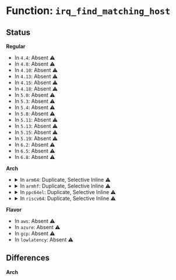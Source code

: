 # Function: <code>irq_find_matching_host</code>

## Status
<b>Regular</b>
<ul>
<li>
In <code>4.4</code>: Absent ⚠️
</li>
<li>
In <code>4.8</code>: Absent ⚠️
</li>
<li>
In <code>4.10</code>: Absent ⚠️
</li>
<li>
In <code>4.13</code>: Absent ⚠️
</li>
<li>
In <code>4.15</code>: Absent ⚠️
</li>
<li>
In <code>4.18</code>: Absent ⚠️
</li>
<li>
In <code>5.0</code>: Absent ⚠️
</li>
<li>
In <code>5.3</code>: Absent ⚠️
</li>
<li>
In <code>5.4</code>: Absent ⚠️
</li>
<li>
In <code>5.8</code>: Absent ⚠️
</li>
<li>
In <code>5.11</code>: Absent ⚠️
</li>
<li>
In <code>5.13</code>: Absent ⚠️
</li>
<li>
In <code>5.15</code>: Absent ⚠️
</li>
<li>
In <code>5.19</code>: Absent ⚠️
</li>
<li>
In <code>6.2</code>: Absent ⚠️
</li>
<li>
In <code>6.5</code>: Absent ⚠️
</li>
<li>
In <code>6.8</code>: Absent ⚠️
</li>
</ul>
<b>Arch</b>
<ul>
<li>
<details>
<summary>In <code>arm64</code>: Duplicate, Selective Inline ⚠️</summary>

```c
struct irq_domain *irq_find_matching_host(struct device_node *node, enum irq_domain_bus_token bus_token);
```

**Collision:** Static Duplication

**Inline:** Selective

**Transformation:** False

**Instances:**

```
In drivers/irqchip/irq-gic-v3-its-fsl-mc-msi.c (ffff8000114750a8)
Location: include/linux/irqdomain.h:307
Inline: True
Inline callers:
  - drivers/irqchip/irq-gic-v3-its-fsl-mc-msi.c:its_fsl_mc_msi_init
```
```
In drivers/irqchip/irq-mtk-sysirq.c (ffff800010677e38)
Location: include/linux/irqdomain.h:307
Inline: True
Inline callers:
  - drivers/irqchip/irq-mtk-sysirq.c:irq_find_host
  - drivers/irqchip/irq-mtk-sysirq.c:irq_find_host
```
```
In drivers/irqchip/irq-mtk-cirq.c (ffff80001067848c)
Location: include/linux/irqdomain.h:307
Inline: True
Inline callers:
  - drivers/irqchip/irq-mtk-cirq.c:irq_find_host
  - drivers/irqchip/irq-mtk-cirq.c:irq_find_host
```
```
In drivers/irqchip/irq-imx-gpcv2.c (ffff800010678a54)
Location: include/linux/irqdomain.h:307
Inline: True
Inline callers:
  - drivers/irqchip/irq-imx-gpcv2.c:irq_find_host
  - drivers/irqchip/irq-imx-gpcv2.c:irq_find_host
```
```
In drivers/irqchip/irq-mvebu-gicp.c (ffff800010678b50)
Location: include/linux/irqdomain.h:307
Inline: True
Inline callers:
  - drivers/irqchip/irq-mvebu-gicp.c:irq_find_host
  - drivers/irqchip/irq-mvebu-gicp.c:irq_find_host
```
```
In drivers/irqchip/irq-mvebu-odmi.c (ffff800010679d74)
Location: include/linux/irqdomain.h:307
Inline: True
Inline callers:
  - drivers/irqchip/irq-mvebu-odmi.c:irq_find_host
  - drivers/irqchip/irq-mvebu-odmi.c:irq_find_host
```
```
In drivers/irqchip/irq-sni-exiu.c (ffff80001067c53c)
Location: include/linux/irqdomain.h:307
Inline: True
Inline callers:
  - drivers/irqchip/irq-sni-exiu.c:irq_find_host
  - drivers/irqchip/irq-sni-exiu.c:irq_find_host
```
```
In drivers/irqchip/irq-meson-gpio.c (ffff80001067cbdc)
Location: include/linux/irqdomain.h:307
Inline: True
Inline callers:
  - drivers/irqchip/irq-meson-gpio.c:irq_find_host
  - drivers/irqchip/irq-meson-gpio.c:irq_find_host
```
```
In drivers/irqchip/qcom-pdc.c (ffff80001067cea8)
Location: include/linux/irqdomain.h:307
Inline: True
Inline callers:
  - drivers/irqchip/qcom-pdc.c:irq_find_host
  - drivers/irqchip/qcom-pdc.c:irq_find_host
```
```
In drivers/irqchip/irq-ti-sci-intr.c (ffff80001067df28)
Location: include/linux/irqdomain.h:307
Inline: True
Inline callers:
  - drivers/irqchip/irq-ti-sci-intr.c:irq_find_host
  - drivers/irqchip/irq-ti-sci-intr.c:irq_find_host
```
```
In drivers/irqchip/irq-ti-sci-inta.c (ffff80001067e560)
Location: include/linux/irqdomain.h:307
Inline: True
Inline callers:
  - drivers/irqchip/irq-ti-sci-inta.c:irq_find_host
  - drivers/irqchip/irq-ti-sci-inta.c:irq_find_host
```
```
In drivers/pci/of.c (ffff8000106f9db0)
Location: include/linux/irqdomain.h:307
Inline: True
Inline callers:
  - drivers/pci/of.c:pci_host_bridge_of_msi_domain
  - drivers/pci/of.c:irq_find_host
  - drivers/pci/of.c:irq_find_host
```
```
In drivers/of/irq.c (ffff800010b753bc)
Location: include/linux/irqdomain.h:307
Inline: True
Inline callers:
  - drivers/of/irq.c:of_msi_map_get_device_domain
  - drivers/of/irq.c:irq_find_host
  - drivers/of/irq.c:irq_find_host
```
**Symbols:**

```
ffff800010b74458-ffff800010b744c4: irq_find_matching_host (STB_LOCAL)
```
</details>
</li>
<li>
<details>
<summary>In <code>armhf</code>: Duplicate, Selective Inline ⚠️</summary>

```c
struct irq_domain *irq_find_matching_host(struct device_node *node, enum irq_domain_bus_token bus_token);
```

**Collision:** Static Duplication

**Inline:** Selective

**Transformation:** False

**Instances:**

```
In arch/arm/mach-exynos/suspend.c (c032e174)
Location: include/linux/irqdomain.h:307
Inline: True
Inline callers:
  - arch/arm/mach-exynos/suspend.c:irq_find_host
  - arch/arm/mach-exynos/suspend.c:irq_find_host
```
```
In arch/arm/mach-imx/gpc.c (c0332d4c)
Location: include/linux/irqdomain.h:307
Inline: True
Inline callers:
  - arch/arm/mach-imx/gpc.c:irq_find_host
  - arch/arm/mach-imx/gpc.c:irq_find_host
```
```
In arch/arm/mach-omap2/omap-wakeupgen.c (c033c6f0)
Location: include/linux/irqdomain.h:307
Inline: True
Inline callers:
  - arch/arm/mach-omap2/omap-wakeupgen.c:irq_find_host
  - arch/arm/mach-omap2/omap-wakeupgen.c:irq_find_host
```
```
In drivers/irqchip/irq-alpine-msi.c (c0813408)
Location: include/linux/irqdomain.h:307
Inline: True
Inline callers:
  - drivers/irqchip/irq-alpine-msi.c:irq_find_host
  - drivers/irqchip/irq-alpine-msi.c:irq_find_host
```
```
In drivers/irqchip/irq-tegra.c (c08143e4)
Location: include/linux/irqdomain.h:307
Inline: True
Inline callers:
  - drivers/irqchip/irq-tegra.c:irq_find_host
  - drivers/irqchip/irq-tegra.c:irq_find_host
```
```
In drivers/irqchip/irq-renesas-rza1.c (c0820258)
Location: include/linux/irqdomain.h:307
Inline: True
Inline callers:
  - drivers/irqchip/irq-renesas-rza1.c:irq_find_host
  - drivers/irqchip/irq-renesas-rza1.c:irq_find_host
```
```
In drivers/irqchip/irq-crossbar.c (c08209d0)
Location: include/linux/irqdomain.h:307
Inline: True
Inline callers:
  - drivers/irqchip/irq-crossbar.c:irq_find_host
  - drivers/irqchip/irq-crossbar.c:irq_find_host
```
```
In drivers/irqchip/irq-vf610-mscm-ir.c (c0820d8c)
Location: include/linux/irqdomain.h:307
Inline: True
Inline callers:
  - drivers/irqchip/irq-vf610-mscm-ir.c:irq_find_host
  - drivers/irqchip/irq-vf610-mscm-ir.c:irq_find_host
```
```
In drivers/irqchip/irq-mtk-sysirq.c (c0821048)
Location: include/linux/irqdomain.h:307
Inline: True
Inline callers:
  - drivers/irqchip/irq-mtk-sysirq.c:irq_find_host
  - drivers/irqchip/irq-mtk-sysirq.c:irq_find_host
```
```
In drivers/irqchip/irq-mtk-cirq.c (c08215d0)
Location: include/linux/irqdomain.h:307
Inline: True
Inline callers:
  - drivers/irqchip/irq-mtk-cirq.c:irq_find_host
  - drivers/irqchip/irq-mtk-cirq.c:irq_find_host
```
```
In drivers/irqchip/irq-imx-gpcv2.c (c0821a14)
Location: include/linux/irqdomain.h:307
Inline: True
Inline callers:
  - drivers/irqchip/irq-imx-gpcv2.c:irq_find_host
  - drivers/irqchip/irq-imx-gpcv2.c:irq_find_host
```
```
In drivers/irqchip/irq-uniphier-aidet.c (c0822134)
Location: include/linux/irqdomain.h:307
Inline: True
Inline callers:
  - drivers/irqchip/irq-uniphier-aidet.c:irq_find_host
  - drivers/irqchip/irq-uniphier-aidet.c:irq_find_host
```
```
In drivers/irqchip/irq-meson-gpio.c (c08226e8)
Location: include/linux/irqdomain.h:307
Inline: True
Inline callers:
  - drivers/irqchip/irq-meson-gpio.c:irq_find_host
  - drivers/irqchip/irq-meson-gpio.c:irq_find_host
```
```
In drivers/irqchip/qcom-pdc.c (c0822a70)
Location: include/linux/irqdomain.h:307
Inline: True
Inline callers:
  - drivers/irqchip/qcom-pdc.c:irq_find_host
  - drivers/irqchip/qcom-pdc.c:irq_find_host
```
```
In drivers/pci/of.c (c0892430)
Location: include/linux/irqdomain.h:307
Inline: True
Inline callers:
  - drivers/pci/of.c:pci_host_bridge_of_msi_domain
  - drivers/pci/of.c:irq_find_host
  - drivers/pci/of.c:irq_find_host
```
```
In drivers/soc/tegra/pmc.c (c093b634)
Location: include/linux/irqdomain.h:307
Inline: True
Inline callers:
  - drivers/soc/tegra/pmc.c:irq_find_host
  - drivers/soc/tegra/pmc.c:irq_find_host
```
```
In drivers/of/irq.c (c0c57828)
Location: include/linux/irqdomain.h:307
Inline: True
Inline callers:
  - drivers/of/irq.c:of_msi_map_get_device_domain
  - drivers/of/irq.c:irq_find_host
  - drivers/of/irq.c:irq_find_host
```
**Symbols:**

```
c0c56870-c0c568e4: irq_find_matching_host (STB_LOCAL)
```
</details>
</li>
<li>
<details>
<summary>In <code>ppc64el</code>: Duplicate, Selective Inline ⚠️</summary>

```c
struct irq_domain *irq_find_matching_host(struct device_node *node, enum irq_domain_bus_token bus_token);
```

**Collision:** Static Duplication

**Inline:** Selective

**Transformation:** False

**Instances:**

```
In drivers/pci/of.c (c0000000008777c8)
Location: include/linux/irqdomain.h:307
Inline: True
Inline callers:
  - drivers/pci/of.c:pci_host_bridge_of_msi_domain
  - drivers/pci/of.c:irq_find_host
  - drivers/pci/of.c:irq_find_host
```
```
In drivers/of/irq.c (c000000000c528e4)
Location: include/linux/irqdomain.h:307
Inline: True
Inline callers:
  - drivers/of/irq.c:of_msi_map_get_device_domain
  - drivers/of/irq.c:irq_find_host
  - drivers/of/irq.c:irq_find_host
```
**Symbols:**

```
c000000000c51460-c000000000c514f4: irq_find_matching_host (STB_LOCAL)
```
</details>
</li>
<li>
<details>
<summary>In <code>riscv64</code>: Duplicate, Selective Inline ⚠️</summary>

```c
struct irq_domain *irq_find_matching_host(struct device_node *node, enum irq_domain_bus_token bus_token);
```

**Collision:** Static Duplication

**Inline:** Selective

**Transformation:** False

**Instances:**

```
In drivers/pci/of.c (ffffffe0004ca03a)
Location: include/linux/irqdomain.h:307
Inline: True
Inline callers:
  - drivers/pci/of.c:pci_host_bridge_of_msi_domain
  - drivers/pci/of.c:irq_find_host
  - drivers/pci/of.c:irq_find_host
```
```
In drivers/of/irq.c (ffffffe000728b6c)
Location: include/linux/irqdomain.h:307
Inline: True
Inline callers:
  - drivers/of/irq.c:of_msi_map_get_device_domain
  - drivers/of/irq.c:irq_find_host
  - drivers/of/irq.c:irq_find_host
```
**Symbols:**

```
ffffffe000727e18-ffffffe000727e64: irq_find_matching_host (STB_LOCAL)
```
</details>
</li>
</ul>
<b>Flavor</b>
<ul>
<li>
In <code>aws</code>: Absent ⚠️
</li>
<li>
In <code>azure</code>: Absent ⚠️
</li>
<li>
In <code>gcp</code>: Absent ⚠️
</li>
<li>
In <code>lowlatency</code>: Absent ⚠️
</li>
</ul>

## Differences
<b>Arch</b>
<ul>
</ul>
